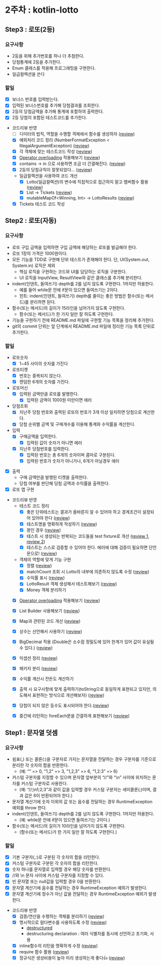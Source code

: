 # 2주차 : kotlin-lotto
## Step3 : 로또(2등)
### 요구사항
- 2등을 위해 추가번호를 하나 더 추첨한다.
- 당첨통계에 2등을 추가한다.
- Enum 클래스를 적용해 프로그래밍을 구현한다.
- 일급컬렉션을 쓴다

### 할일
- [x] 보너스 번호를 입력받는다.
- [x] 입력된 보너스번호를 추가해 당첨결과를 조회한다.
- [x] 2등의 당첨금액을 추가해 통계에 포함하여 출력한다.
- [x] 2등 당첨이 포함된 테스트코드를 추가한다.
- 코드리뷰 반영
  - [ ] 디미터의 법칙, 역할을 수행할 객체에서 함수를 생성하자 ([review](https://github.com/next-step/kotlin-lotto/pull/348#discussion_r884244509))
  - [x] 예외처리 코드 정리 (NumberFormatException < IllegalArgumentException) ([review](https://github.com/next-step/kotlin-lotto/pull/348#discussion_r884267378))
  - [x] 각 객체에 맞는 테스트코드 작성 ([review](https://github.com/next-step/kotlin-lotto/pull/348#discussion_r884244836))
  - [x] [Operator overloading](https://kotlinlang.org/docs/operator-overloading.html) 적용해보기 ([review](https://github.com/next-step/kotlin-lotto/pull/348#discussion_r884244997))
  - [x] contains -> in 으로 사용하면 조금 더 간결해진다. ([review](https://github.com/next-step/kotlin-lotto/pull/348#discussion_r884267747))
  - [x] 2등의 당첨규칙이 잘못되었다... ([review](https://github.com/next-step/kotlin-lotto/pull/348#discussion_r884269255))
  - 일급컬렉션을 사용하여 코드 개선
    - [x] Lotto(일급컬렉션)의 변수에 직접적으로 접근하지 말고 멤버함수 활용 ([review](https://github.com/next-step/kotlin-lotto/pull/348#discussion_r884270190))
    - [x] List<Lotto> -> Tickets ([review](https://github.com/next-step/kotlin-lotto/pull/348#discussion_r884271739))
    - [x] mutableMapOf<Winning, Int> -> LottoResults ([review](https://github.com/next-step/kotlin-lotto/pull/348#discussion_r884271932))
  - [x] Tickets 테스트 코드 작성

## Step2 : 로또(자동)
### 요구사항
- 로또 구입 금액을 입력하면 구입 금액에 해당하는 로또를 발급해야 한다.
- 로또 1장의 가격은 1000원이다.
- 모든 기능을 TDD로 구현해 단위 테스트가 존재해야 한다. 단, UI(System.out, System.in) 로직은 제외
  - 핵심 로직을 구현하는 코드와 UI를 담당하는 로직을 구분한다.
  - UI 로직을 InputView, ResultView와 같은 클래스를 추가해 분리한다.
- indent(인덴트, 들여쓰기) depth를 2를 넘지 않도록 구현한다. 1까지만 허용한다.
  - 예를 들어 while문 안에 if문이 있으면 들여쓰기는 2이다.
  - 힌트: indent(인덴트, 들여쓰기) depth를 줄이는 좋은 방법은 함수(또는 메서드)를 분리하면 된다.
- 함수(또는 메서드)의 길이가 15라인을 넘어가지 않도록 구현한다.
  - 함수(또는 메서드)가 한 가지 일만 잘 하도록 구현한다.
- 기능을 구현하기 전에 README.md 파일에 구현할 기능 목록을 정리해 추가한다.
- git의 commit 단위는 앞 단계에서 README.md 파일에 정리한 기능 목록 단위로 추가한다.

### 할일
- 로또숫자
  - [x] 1~45 사이의 숫자를 가진다
- 로또티켓
  - [x] 번호는 중복되지 않는다.
  - [x] 랜덤한 6개의 숫자를 가진다.
- 로또머신
  - [x] 입력된 금액만큼 로또를 발행한다.
    - [x] 입력된 금액이 1000원 미만이면 에러
- 당첨조회
  - [x] 지난주 당첨 번호와 출력된 로또의 번호가 3개 이상 일치하면 당첨으로 계산한다.
  - [x] 당첨 순위별 금액 및 구매개수를 이용해 통계와 수익률을 계산한다.
- 입력
  - [x] 구매금액을 입력한다.
    - [x] 입력된 값이 숫자가 아니면 에러
  - [x] 지난주 당첨번호를 입력한다.
    - [x] 입력된 번호는 총 6개의 숫자이며 콤마로 구분된다.
    - [x] 입력된 번호가 숫자가 아니거나, 6개가 아닐경우 에러
- [x] 출력
  - 구매 금액만큼 발행된 티켓을 출력한다.
  - 당첨 여부를 판단해 당첨 금액과 수익률을 출력한다.
- [x] 로또 앱 구현
- 코드리뷰 반영
  - 테스트 코드 정리
    - [x] 좋은 단위테스트는 결과가 올바른지 알 수 있어야 하고 경계조건이 설정되어 있어야 한다 ([review](https://github.com/next-step/kotlin-lotto/pull/324#discussion_r882665191))
    - [x] 테스트명을 명확하게 작성하기 ([review](https://github.com/next-step/kotlin-lotto/pull/324#discussion_r882693619))
    - [x] 꽝인 경우 ([review](https://github.com/next-step/kotlin-lotto/pull/324#discussion_r882750160))
    - [x] 테스트 시 생성되는 반복되는 코드들을 test fixture로 개선 ([review 1](https://github.com/next-step/kotlin-lotto/pull/324#discussion_r882701463), [review 2](https://github.com/next-step/kotlin-lotto/pull/324/files/0c799ffcb407947f97fee5623a1ec78274172cf1#r882701463))
    - [x] 테스트는 스스로 검증할 수 있어야 한다. 에러에 대해 검증이 필요하면 단언문으로! ([review](https://github.com/next-step/kotlin-lotto/pull/324#discussion_r884148664))
  - 객체의 역할에 맞게 기능 구현 
    - [x] 정렬 ([review](https://github.com/next-step/kotlin-lotto/pull/324#discussion_r882666093))
    - [x] matchCount 조회 시 Lotto의 내부에 의존하지 않도록 수정 ([review](https://github.com/next-step/kotlin-lotto/pull/324#discussion_r882746666))
    - [x] 수익률 표시 ([review](https://github.com/next-step/kotlin-lotto/pull/324#discussion_r882754116))
    - [x] LottoResult 객체 생성해서 테스트해보기 ([review](https://github.com/next-step/kotlin-lotto/pull/324#discussion_r882799343))
    - [x] Money 객체 분리하기
  - [x] [Operator overloading](https://kotlinlang.org/docs/operator-overloading.html) 적용해보기 ([review](https://github.com/next-step/kotlin-lotto/pull/324#discussion_r882728105))
  - [x] List Builder 사용해보기 ([review](https://github.com/next-step/kotlin-lotto/pull/324#discussion_r882735688))
  - [x] Map과 관련된 코드 개선 ([review](https://github.com/next-step/kotlin-lotto/pull/324#discussion_r882799343))
  - [x] 상수는 선언해서 사용하기 ([review](https://github.com/next-step/kotlin-lotto/pull/324#discussion_r882736373))
  - [x] BigDecimal 적용 (Double은 소수점 정밀도에 있어 한계가 있어 값이 유실될 수 있다.) ([review](https://github.com/next-step/kotlin-lotto/pull/324#discussion_r882767934))
  - [x] 익셉션 정리 ([review](https://github.com/next-step/kotlin-lotto/pull/324#discussion_r882770530))
  - [x] 패키지 분리 ([review](https://github.com/next-step/kotlin-lotto/pull/324#discussion_r882810460))
  - [x] 수익률 계산시 잔돈도 계산하기
  - [x] 출력 시 요구사항에 맞게 출력하기(toString으로 동일하게 표현되고 있지만, 의도해서 표현하는 방식으로 개선해보자) ([review](https://github.com/next-step/kotlin-lotto/pull/324#discussion_r882791720))
  - [x] 당첨이 되지 않은 등수도 표시되어야 한다.([review](https://github.com/next-step/kotlin-lotto/pull/324#discussion_r882797294))
  - [x] 중간에 리턴하는 foreEach문을 간결하게 표현해보기 ([review](https://github.com/next-step/kotlin-lotto/pull/324#discussion_r882797729))


## Step1 : 문자열 덧셈
### 요구사항
- 쉼표(,) 또는 콜론(:)을 구분자로 가지는 문자열을 전달하는 경우 구분자를 기준으로 분리한 각 숫자의 합을 반환한다.
  - (예: “” => 0, "1,2" => 3, "1,2,3" => 6, “1,2:3” => 6)
- 커스텀 구분자를 지정할 수 있으며 문자열 앞부분의 “//”와 “\n” 사이에 위치하는 문자를 커스텀 구분자로 사용한다. 
  - (예: “//;\n1;2;3”과 같이 값을 입력할 경우 커스텀 구분자는 세미콜론(;)이며, 결과 값은 6이 반환되어야 한다.)
- 문자열 계산기에 숫자 이외의 값 또는 음수를 전달하는 경우 RuntimeException 예외를 throw 한다.
- indent(인덴트, 들여쓰기) depth를 2를 넘지 않도록 구현한다. 1까지만 허용한다.
  - (예: while문 안에 if문이 있으면 들여쓰기는 2이다.)
- 함수(또는 메서드)의 길이가 10라인을 넘어가지 않도록 구현한다.
  - (함수(또는 메서드)가 한 가지 일만 잘 하도록 구현한다.)

### 할일
- [x] 기본 구분자(,:)로 구분된 각 숫자의 합을 리턴한다.
- [x] 커스텀 구분자로 구분된 각 숫자의 합을 리턴한다.
- [x] 숫자 하나를 문자열로 입력할 경우 해당 숫자를 반환한다.
- [x] //와 \n 문자 사이에 커스텀 구분자를 지정할 수 있다.
- [x] 빈 문자열 또는 null값을 입력할 경우 0을 반환한다.
- [x] 문자열 계산기에 음수를 전달하는 경우 RuntimeException 예외가 발생한다.
- [x] 문자열 계산기에 정수가 아닌 값을 전달하는 경우 RuntimeException 예외가 발생한다.
- 코드리뷰 반영
  - [x] 검증/연산을 수행하는 객체를 분리하기 ([review](https://github.com/next-step/kotlin-lotto/pull/269#discussion_r878018838))
  - [x] 명시적으로 람다변수를 사용하도록 수정 ([review](https://github.com/next-step/kotlin-lotto/pull/269#discussion_r878019003))
    - [destructured](https://kotlinlang.org/api/latest/jvm/stdlib/kotlin.text/-match-result/-destructured/)
    - destructuring declaration : 여러 식별자를 동시에 선언하고 초기화, 사용
  - [x] inline함수의 리턴을 명확하게 수정 ([review](https://github.com/next-step/kotlin-lotto/pull/269#discussion_r878021037))
  - [x] require 함수 활용 ([review](https://github.com/next-step/kotlin-lotto/pull/269#discussion_r878022149))
  - [x] 정규식은 생성비용이 높아 미리 생성하는게 좋다👍 ([review](https://github.com/next-step/kotlin-lotto/pull/269#discussion_r878023153))
